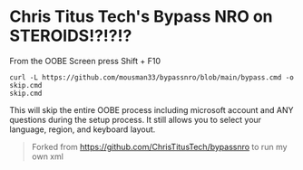 # Chris Titus Tech's Bypass NRO on STEROIDS!?!?!?

From the OOBE Screen press Shift + F10

```
curl -L https://github.com/mousman33/bypassnro/blob/main/bypass.cmd -o skip.cmd
skip.cmd
```

This will skip the entire OOBE process including microsoft account and ANY questions during the setup process. It still allows you to select your language, region, and keyboard layout.

>Forked from https://github.com/ChrisTitusTech/bypassnro to run my own xml
